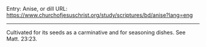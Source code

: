 Entry: Anise, or dill
URL: https://www.churchofjesuschrist.org/study/scriptures/bd/anise?lang=eng

---

Cultivated for its seeds as a carminative and for seasoning dishes. See Matt. 23:23.
